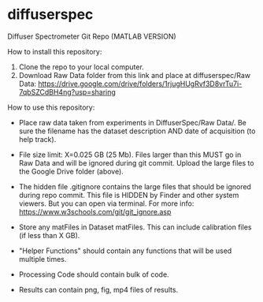 # diffuserspec

Diffuser Spectrometer Git Repo (MATLAB VERSION)

How to install this repository:

1. Clone the repo to your local computer. 
2. Download Raw Data folder from this link and place at diffuserspec/Raw Data: https://drive.google.com/drive/folders/1rjugHUgRvf3D8vrTu7i-7qbSZCdBH4ng?usp=sharing 

How to use this repository:

- Place raw data taken from experiments in DiffuserSpec/Raw Data/.  Be sure the filename has the dataset description AND date of acquisition (to help track).

- File size limit: X=0.025 GB (25 Mb).  Files larger than this MUST go in Raw Data and will be ignored during git commit.  Upload the large files to the Google Drive folder (above). 

- The hidden file .gitignore contains the large files that should be ignored during repo commit.  This file is HIDDEN by Finder and other system viewers.  But you can open via terminal. For more info: https://www.w3schools.com/git/git_ignore.asp

- Store any matFiles in Dataset matFiles.  This can include calibration files (if less than X GB).

- "Helper Functions" should contain any functions that will be used multiple times.

- Processing Code should contain bulk of code.  

- Results can contain png, fig, mp4 files of results. 

